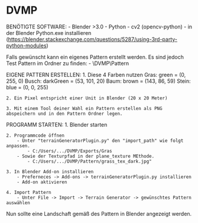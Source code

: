 # DVMP

BENÖTIGTE SOFTWARE: 
    - Blender >3.0
    - Python
    - cv2 (opencv-python)
        - in der Blender Python.exe installieren (https://blender.stackexchange.com/questions/5287/using-3rd-party-python-modules)

Falls gewünscht kann ein eigenes Pattern erstellt werden. Es sind jedoch Test Pattern im Ordner zu finden: 
    - \DVMP\Pattern

EIGENE PATTERN ERSTELLEN:
    1. Diese 4 Farben nutzen
        Gras: green = (0, 255, 0)
        Busch: darkGreen = (53, 101, 20)
        Baum: brown = (143, 86, 59)
        Stein: blue = (0, 0, 255)

    2. Ein Pixel entspricht einer Unit in Blender (20 x 20 Meter)

    3. Mit einem Tool deiner Wahl ein Pattern erstellen als PNG abspeichern und in den Pattern Ordner legen.


PROGRAMM STARTEN:
    1. Blender starten

    2. Programmcode öffnen
        - Unter "terrainGeneratorPlugin.py" den "import_path" wie folgt anpassen.
            - C:/Users/.../DVMP/Exports/Gras
        - Sowie der Texturpfad in der plane_texture MEthode.
            - C:/Users/.../DVMP/Pattern/grass_tex_dark.jpg"
    
    3. In Blender Add-on installieren
        - Preferneces -> Add-ons -> terrainGeneratorPlugin.py installieren
        - Add-on aktivieren

    4. Import Pattern
        - Unter File -> Import -> Terrain Generator -> gewünschtes Pattern auswählen

Nun sollte eine Landschaft gemäß des Pattern in Blender angezeigt werden.
